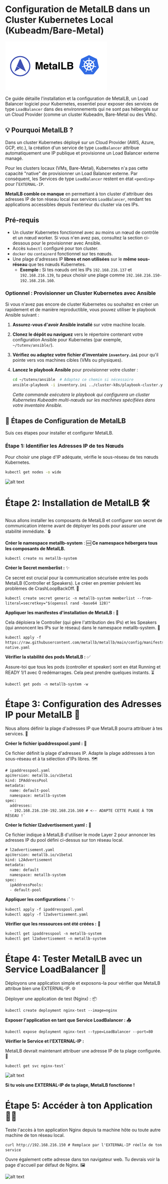 # Configuration de MetalLB dans un Cluster Kubernetes Local (Kubeadm/Bare-Metal)

![alt text](Screenshots/metallb.png)

Ce guide détaille l'installation et la configuration de MetalLB, un Load Balancer logiciel pour Kubernetes, essentiel pour exposer des services de type `LoadBalancer` dans des environnements qui ne sont pas hébergés sur un Cloud Provider (comme un cluster Kubeadm, Bare-Metal ou des VMs).



## 💡 Pourquoi MetalLB ?

Dans un cluster Kubernetes déployé sur un Cloud Provider (AWS, Azure, GCP, etc.), la création d'un service de type `LoadBalancer` attribue automatiquement une IP publique et provisionne un Load Balancer externe managé.

Pour les clusters locaux (VMs, Bare-Metal), Kubernetes n'a pas cette capacité "native" de provisionner un Load Balancer externe. Par conséquent, les Services de type `LoadBalancer` restent en état `<pending>` pour l'`EXTERNAL-IP`.

**MetalLB comble ce manque** en permettant à ton cluster d'attribuer des adresses IP de ton réseau local aux services `LoadBalancer`, rendant tes applications accessibles depuis l'extérieur du cluster via ces IPs.


## Pré-requis


*   Un cluster Kubernetes fonctionnel avec au moins un nœud de contrôle et un nœud worker. Si vous n'en avez pas, consultez la section ci-dessous pour le provisionner avec Ansible.
*   Accès `kubectl` configuré pour ton cluster.
*   `docker` ou `containerd` fonctionnel sur tes nœuds.
*   Une plage d'adresses IP **libres et non utilisées** sur le **même sous-réseau** que tes nœuds Kubernetes.
    *   **Exemple :** Si tes nœuds ont les IPs `192.168.216.137` et `192.168.216.139`, tu peux choisir une plage comme `192.168.216.150-192.168.216.160`.



### Optionnel : Provisionner un Cluster Kubernetes avec Ansible

Si vous n'avez pas encore de cluster Kubernetes ou souhaitez en créer un rapidement et de manière reproductible, vous pouvez utiliser le playbook Ansible suivant :

1.  **Assurez-vous d'avoir Ansible installé** sur votre machine locale.
2.  **Clonez le dépôt ou naviguez** vers le répertoire contenant votre configuration Ansible pour Kubernetes (par exemple, `~/tutenv/ansible/`).
3.  **Vérifiez ou adaptez votre fichier d'inventaire `inventory.ini`** pour qu'il pointe vers vos machines cibles (VMs ou physiques).
4.  **Lancez le playbook Ansible** pour provisionner votre cluster :

    ```bash
    cd ~/tutenv/ansible  # Adaptez ce chemin si nécessaire
    ansible-playbook -i inventory.ini ../cluster-k8s/playbook-cluster.yaml
    ```
    *Cette commande exécutera le playbook qui configurera un cluster Kubernetes Kubeadm multi-nœuds sur les machines spécifiées dans votre inventaire Ansible.*



## 🚀 Étapes de Configuration de MetalLB

Suis ces étapes pour installer et configurer MetalLB.

### Étape 1: Identifier les Adresses IP de tes Nœuds

Pour choisir une plage d'IP adéquate, vérifie le sous-réseau de tes nœuds Kubernetes.

```bash
kubectl get nodes -o wide

``````

![alt text](Screenshots/nodes.PNG)

# Étape 2: Installation de MetalLB 🛠️


Nous allons installer les composants de MetalLB et configurer son secret de communication interne avant de déployer les pods pour assurer une stabilité immédiate.` 🔒 

__Créer le namespace metallb-system__ :   🆕
**Ce namespace hébergera tous les composants de MetalLB.**

````
kubectl create ns metallb-system

````



**Créer le Secret memberlist :**  ✨

Ce secret est crucial pour la communication sécurisée entre les pods MetalLB (Controller et Speakers). Le créer en premier prévient les problèmes de CrashLoopBackOff.  🚫

`````
kubectl create secret generic -n metallb-system memberlist --from-literal=secretkey="$(openssl rand -base64 128)"
``````

**Appliquer les manifestes d'installation de MetalLB :**  📄

Cela déploiera le Controller (qui gère l'attribution des IPs) et les Speakers (qui annoncent les IPs sur le réseau) dans le namespace metallb-system.  📡

``````
kubectl apply -f https://raw.githubusercontent.com/metallb/metallb/main/config/manifests/metallb-native.yaml
``````


**Vérifier la stabilité des pods MetalLB :**  ✅

Assure-toi que tous les pods (controller et speaker) sont en état Running et READY 1/1 avec 0 redémarrages. Cela peut prendre quelques instants.  ⏳

``````
kubectl get pods -n metallb-system -w
``````

# Étape 3: Configuration des Adresses IP pour MetalLB 🎯  

Nous allons définir la plage d'adresses IP que MetalLB pourra attribuer à tes services.  📍

**Créer le fichier ipaddresspool.yaml :**  📝

Ce fichier définit la plage d'adresses IP. Adapte la plage addresses à ton sous-réseau et à ta sélection d'IPs libres.  🗺️


````
# ipaddresspool.yaml
apiVersion: metallb.io/v1beta1
kind: IPAddressPool
metadata:
  name: default-pool
  namespace: metallb-system
spec:
  addresses:
  - 192.168.216.150-192.168.216.160 # <-- ADAPTE CETTE PLAGE À TON RÉSEAU !`

``````

**Créer le fichier l2advertisement.yaml :**  📢

Ce fichier indique à MetalLB d'utiliser le mode Layer 2 pour annoncer les adresses IP du pool défini ci-dessus sur ton réseau local.
````
# l2advertisement.yaml
apiVersion: metallb.io/v1beta1
kind: L2Advertisement
metadata:
  name: default
  namespace: metallb-system
spec:
  ipAddressPools:
  - default-pool

````

**Appliquer les configurations :`**  ✨

``````
kubectl apply -f ipaddresspool.yaml
kubectl apply -f l2advertisement.yaml
``````


**Vérifier que les ressources ont été créées :**  👀

``````
kubectl get ipaddresspool -n metallb-system
kubectl get l2advertisement -n metallb-system

``````

# Étape 4: Tester MetalLB avec un Service LoadBalancer 🧪

Déployons une application simple et exposons-la pour vérifier que MetalLB attribue bien une EXTERNAL-IP.   🌐

Déployer une application de test (Nginx) :  📦

``````
kubectl create deployment nginx-test --image=nginx
``````
**Exposer l'application en tant que Service LoadBalancer :  📤**  


``````
kubectl expose deployment nginx-test --type=LoadBalancer --port=80
``````
**Vérifier le Service et l'EXTERNAL-IP :**  

MetalLB devrait maintenant attribuer une adresse IP de ta plage configurée. 🥳
````
kubectl get svc nginx-test`
`````

![alt text](Screenshots/nginx-svc.PNG)


**Si tu vois une EXTERNAL-IP de ta plage, MetalLB fonctionne !**


# Étape 5: Accéder à ton Application 🧑‍💻

Teste l'accès à ton application Nginx depuis ta machine hôte ou toute autre machine de ton réseau local.  

````
curl http://192.168.216.150 # Remplace par l'EXTERNAL-IP réelle de ton service
````
Ouvre également cette adresse dans ton navigateur web. Tu devrais voir la page d'accueil par défaut de Nginx.  🖼️


![alt text](Screenshots/test.PNG)
